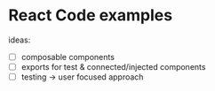 # React Code examples

ideas:
- [ ] composable components
- [ ] exports for test & connected/injected components
- [ ] testing -> user focused approach

